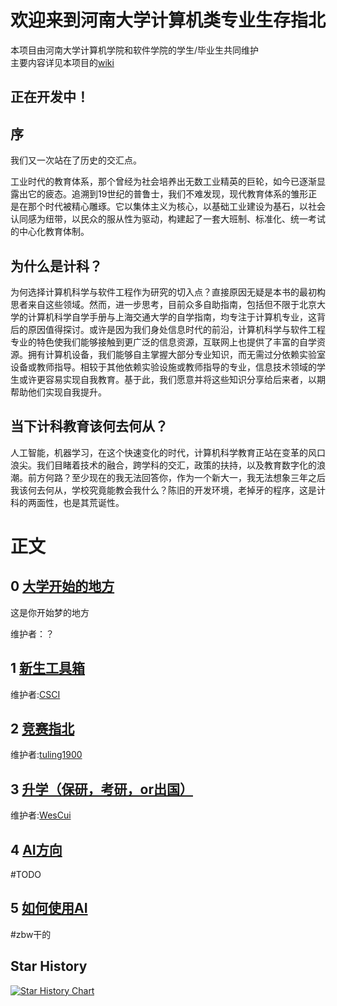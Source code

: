 
# 欢迎来到河南大学计算机类专业生存指北

本项目由河南大学计算机学院和软件学院的学生/毕业生共同维护  
主要内容详见本项目的[wiki](https://github.com/CS-Survive-henu/Henu-Computer-Survival-Guide/wiki)

## 正在开发中！

## 序

我们又一次站在了历史的交汇点。

工业时代的教育体系，那个曾经为社会培养出无数工业精英的巨轮，如今已逐渐显露出它的疲态。追溯到19世纪的普鲁士，我们不难发现，现代教育体系的雏形正是在那个时代被精心雕琢。它以集体主义为核心，以基础工业建设为基石，以社会认同感为纽带，以民众的服从性为驱动，构建起了一套大班制、标准化、统一考试的中心化教育体制。

## 为什么是计科？

为何选择计算机科学与软件工程作为研究的切入点？直接原因无疑是本书的最初构思者来自这些领域。然而，进一步思考，目前众多自助指南，包括但不限于北京大学的计算机科学自学手册与上海交通大学的自学指南，均专注于计算机专业，这背后的原因值得探讨。或许是因为我们身处信息时代的前沿，计算机科学与软件工程专业的特色使我们能够接触到更广泛的信息资源，互联网上也提供了丰富的自学资源。拥有计算机设备，我们能够自主掌握大部分专业知识，而无需过分依赖实验室设备或教师指导。相较于其他依赖实验设施或教师指导的专业，信息技术领域的学生或许更容易实现自我教育。基于此，我们愿意并将这些知识分享给后来者，以期帮助他们实现自我提升。

## 当下计科教育该何去何从？

人工智能，机器学习，在这个快速变化的时代，计算机科学教育正站在变革的风口浪尖。我们目睹着技术的融合，跨学科的交汇，政策的扶持，以及教育数字化的浪潮。前方何路？至少现在的我无法回答你，作为一个新大一，我无法想象三年之后我该何去何从，学校究竟能教会我什么？陈旧的开发环境，老掉牙的程序，这是计科的两面性，也是其荒诞性。

# 正文

##  0  [大学开始的地方](https://github.com/CS-Survive-henu/Henu-Computer-Survival-Guide/wiki/HCSG%E2%80%90%E5%A4%A7%E5%AD%A6%E5%BC%80%E5%A7%8B%E7%9A%84%E5%9C%B0%E6%96%B9)

这是你开始梦的地方

维护者：？
##  1  [新生工具箱](https://github.com/CS-Survive-henu/Henu-Computer-Survival-Guide/wiki/%E6%96%B0%E7%94%9F%E5%B7%A5%E5%85%B7%E7%AE%B1)

维护者:[CSCI](https://github.com/ESP-8266-offical)

##  2  [竞赛指北](https://github.com/CS-Survive-henu/Henu-Computer-Survival-Guide/wiki/%E7%AB%9E%E8%B5%9B%E6%8C%87%E5%8C%97) 

维护者:[tuling1900](https://github.com/tuling1900)

##  3  [升学（保研，考研，or出国）](https://github.com/CS-Survive-henu/Henu-Computer-Survival-Guide/wiki/%E5%8D%87%E5%AD%A6%EF%BC%88%E4%BF%9D%E7%A0%94%EF%BC%8C%E8%80%83%E7%A0%94%EF%BC%8Cor%E5%87%BA%E5%9B%BD%EF%BC%89)

维护者:[WesCui](https://github.com/WesCui)


##  4  [AI方向](https://github.com/CS-Survive-henu/Henu-Computer-Survival-Guide/wiki/AI%E6%96%B9%E5%90%91)

#TODO

##  5  [如何使用AI](https://github.com/CS-Survive-henu/CS-Survive-henu.github.io/wiki/%E5%A6%82%E4%BD%95%E4%BD%BF%E7%94%A8AI)

#zbw干的

## Star History

<a href="https://star-history.com/#CS-Survive-henu/Henu-Computer-Survival-Guide&Timeline">
 <picture>
   <source media="(prefers-color-scheme: dark)" srcset="https://api.star-history.com/svg?repos=CS-Survive-henu/Henu-Computer-Survival-Guide&type=Timeline&theme=dark" />
   <source media="(prefers-color-scheme: light)" srcset="https://api.star-history.com/svg?repos=CS-Survive-henu/Henu-Computer-Survival-Guide&type=Timeline" />
   <img alt="Star History Chart" src="https://api.star-history.com/svg?repos=CS-Survive-henu/Henu-Computer-Survival-Guide&type=Timeline" />
 </picture>
</a>

